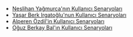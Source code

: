 - [Neslihan Yağmurca'nın Kullanıcı Senaryoları](https://github.com/nneslihanyy/BambiHermanos/blob/main/NeslihanYagmurcaKullaniciSenaryosu.pdf)
- [Yaşar Berk Irgatoğlu'nun Kullanıcı Senaryoları](https://github.com/nneslihanyy/BambiHermanos/blob/main/YasarBerkIrgatogluKullanıcıSenaryosu.pdf)
- [Alperen Özdil'in Kullanıcı Senaryoları](https://github.com/nneslihanyy/BambiHermanos/blob/main/AlperenOzdilKullaniciSenaryosu.pdf)
- [Oğuz Berkay Bal'ın Kullanıcı Senaryoları](https://github.com/nneslihanyy/BambiHermanos/blob/main/OguzBerkayBalKullaniciSenaryosu.pdf)
